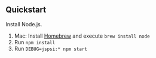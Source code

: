 ## Quickstart

Install Node.js.
1. Mac: Install [Homebrew](https://brew.sh/) and execute `brew install node`
2. Run `npm install`
3. Run `DEBUG=jspsi:* npm start`